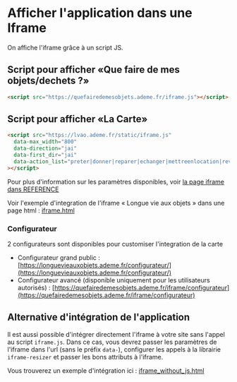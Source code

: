# Afficher l'application dans une Iframe

On affiche l'iframe grâce à un script JS.

## Script pour afficher «Que faire de mes objets/dechets ?»

```html
<script src="https://quefairedemesobjets.ademe.fr/iframe.js"></script>
```

## Script pour afficher «La Carte»

```html
<script src="https://lvao.ademe.fr/static/iframe.js"
  data-max_width="800"
  data-direction="jai"
  data-first_dir="jai"
  data-action_list="preter|donner|reparer|echanger|mettreenlocation|revendre"
></script>
```

Pour plus d'information sur les paramètres disponibles, voir [la page iframe dans REFERENCE](../../reference/iframe/iframe.md)

Voir l'exemple d'integration de l'iframe « Longue vie aux objets » dans une page html : [iframe.html](../../../iframe.html)

### Configurateur

2 configurateurs sont disponibles pour customiser l'integration de la carte

- Configurateur grand public : [https://longuevieauxobjets.ademe.fr/configurateur/](https://longuevieauxobjets.ademe.fr/configurateur/)
- Configurateur avancé (disponible uniquement pour les utilisateurs autorisés) :  [https://quefairedemesobjets.ademe.fr/iframe/configurateur](https://quefairedemesobjets.ademe.fr/iframe/configurateur)

## Alternative d'intégration de l'application

Il est aussi possible d'intégrer directement l'iframe à votre site sans l'appel au script `iframe.js`. Dans ce cas, vous devrez passer les paramètres de l'iframe dans l'url (sans le préfix `data-`), configurer les appels à la librairie `iframe-resizer` et passer les bons attributs à l'iframe.

Vous trouverez un exemple d'intégration ici : [iframe_without_js.html](../../../iframe_without_js.html)

